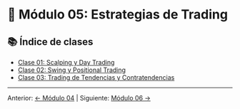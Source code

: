 # 🧠 Módulo 05: Estrategias de Trading

## 📚 Índice de clases
- [Clase 01: Scalping y Day Trading](Clase_01_Scalping_y_Day_Trading.md)
- [Clase 02: Swing y Positional Trading](Clase_02_Swing_y_Positional_Trading.md)
- [Clase 03: Trading de Tendencias y Contratendencias](Clase_03_Tendencias_y_Contratendencias.md)

---
Anterior: [← Módulo 04](../04_Gestion_de_Riesgos_y_Capital/README.md) | Siguiente: [Módulo 06 →](../06_Psicologia_del_Trading/README.md)
